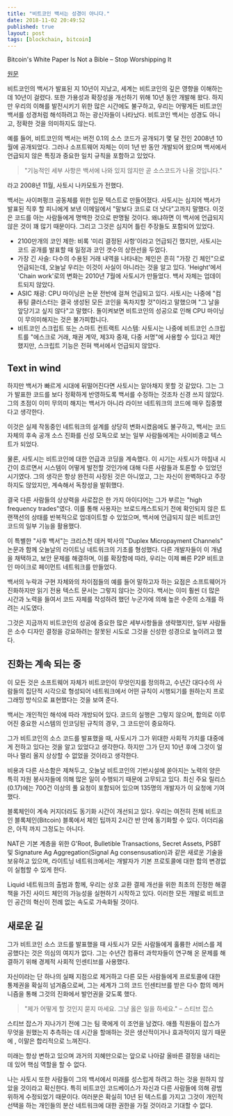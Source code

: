 ```yaml
---
title: "비트코인 백서는 성경이 아니다."
date: 2018-11-02 20:49:52
published: true
layout: post
tags: [blockchain, bitcoin]
---
```


Bitcoin's White Paper Is Not a Bible – Stop Worshipping It

[원문](https://www.coindesk.com/bitcoins-white-paper-is-not-a-bible-stop-worshipping-it/)

비트코인의 백서가 발표된 지 10년이 지났고, 세계는 비트코인의 깊은 영향을 이해하는데 10년이 걸렸다. 또한 가용성과 확장성을 개선하기 위해 10년 동안 개발해 왔다. 하지만 우리의 이해를 발전시키기 위한 많은 시간에도 불구하고, 우리는 어떻게든 비트코인 백서를 성경처럼 해석하려고 하는 광신자들이 나타났다. 비트코인 백서는 성경도 아니고, 정확한 것을 의미하지도 않는다.

예를 들어, 비트코인의 백서는 버전 0.1의 소스 코드가 공개되기 몇 달 전인 2008년 10월에 공개되었다. 그러나 소프트웨어 자체는 이미 1년 반 동안 개발되어 왔으며 백서에서 언급되지 않은 특징과 중요한 일치 규칙을 포함하고 있었다.

> "기능적인 세부 사항은 백서에 나와 있지 않지만 곧 소스코드가 나올 것입니다."

라고 2008년 11월, 사토시 나카모토가 전했다.

백서는 사이퍼펑크 공동체를 위한 입문 텍스트로 만들어졌다. 사토시는 심지어 백서가 발표된 직후 할 피니에게 보낸 이메일에서 "말보다 코드로 더 낫다"고까지 말했다. 이것은 코드를 아는 사람들에게 명백한 것으로 판명될 것이다. 왜냐하면 이 백서에 언급되지 않은 것이 꽤 많기 때문이다. 그리고 그것은 심지어 틀린 주장들도 포함되어 있었다.

- 2100만개의 코인 제한: 비록 '미리 결정된 사항'이라고 언급되긴 했지만, 사토시는 코드 공개를 발표할 때 일정과 코인 갯수의 상한선을 두었다.
- 가장 긴 사슬: 다수의 수용된 거래 내역을 나타내는 체인은 흔히 "가장 긴 체인"으로 언급되는데, 오늘날 우리는 이것이 사실이 아니라는 것을 알고 있다. 'Height'에서 'Chain work'로의 변화는 2010년 7월에 사토시가 만들었다. 백서 자체는 업데이트되지 않았다.
- ASIC 채광: CPU 마이닝은 논문 전반에 걸쳐 언급되고 있다. 사토시는 나중에 "컴퓨팅 클러스터는 결국 생성된 모든 코인을 독차지할 것"이라고 말했으며 "그 날을 앞당기고 싶지 않다"고 말했다. 돌이켜보면 비트코인의 성공으로 인해 CPU 마이닝이 무의미해지는 것은 불가피합니다.
- 비트코인 스크립트 또는 스마트 컨트랙트 시스템: 사토시는 나중에 비트코인 스크립트를 "에스크로 거래, 채권 계약, 제3자 중재, 다중 서명"에 사용할 수 있다고 제안했지만, 스크립트 기능은 전혀 백서에서 언급되지 않았다.

## Text in wind

하지만 백서가 빠르게 시대에 뒤떨어진다면 사토시는 알아채지 못할 것 같았다. 그는 그가 발표한 코드를 보다 정확하게 반영하도록 백서를 수정하는 것조차 신경 쓰지 않았다. 그의 초점이 이미 무의미 해지는 백서가 아니라 라이브 네트워크의 코드에 매우 집중했다고 생각한다.

이것은 실제 작동중인 네트워크의 설계를 상당히 변화시켰음에도 불구하고, 백서는 코드 자체의 후속 공개 소스 진화를 신성 모독으로 보는 일부 사람들에게는 사이비종교 텍스트가 되었다.

물론, 사토시는 비트코인에 대한 언급과 코딩을 계속했다. 이 시기는 사토시가 마침내 시간이 흐르면서 시스템이 어떻게 발전할 것인가에 대해 다른 사람들과 토론할 수 있었던 시기였다. 그의 생각은 항상 완전히 사장된 것은 아니었고, 그는 자신이 완벽하다고 주장하지도 않았지만, 계속해서 독창성을 발휘했다.

결국 다른 사람들의 상상력을 사로잡은 한 가지 아이디어는 그가 부르는 "high frequency trades"였다. 이를 통해 사용자는 브로드캐스트되기 전에 확인되지 않은 트랜잭션의 상태를 반복적으로 업데이트할 수 있었으며, 백서에 언급되지 않은 비트코인 코드의 일부 기능을 활용했다.

이 특별한 "사후 백서"는 크리스천 데커 박사의 "Duplex Micropayment Channels" 논문과 함께 오늘날의 라이트닝 네트워크의 기초를 형성했다. 다른 개발자들이 이 개념을 채택하고, 보안 문제를 해결하며, 이를 확장함에 따라, 우리는 이제 빠른 P2P 비트코인 마이크로 페이먼트 네트워크를 만들었다.

백서의 누락과 구현 자체와의 차이점들의 예를 들어 말하고자 하는 요점은 소프트웨어가 진화하지만 읽기 전용 텍스트 문서는 그렇지 않다는 것이다. 백서는 이미 훨씬 더 많은 시간과 노력을 들여서 코드 자체를 작성하려 했던 누군가에 의해 높은 수준의 소개를 하려는 시도였다.

그것은 지금까지 비트코인의 성공에 중요한 많은 세부사항들을 생략했지만, 일부 사람들은 소수 디자인 결정을 강요하려는 잘못된 시도로 그것을 신성한 성경으로 높이려고 했다.

## 진화는 계속 되는 중

이 모든 것은 소프트웨어 자체가 비트코인이 무엇인지를 정의하고, 수년간 대다수의 사람들의 집단적 시각으로 형성되어 네트워크에서 어떤 규칙이 시행되기를 원하는지 프로그래밍 방식으로 표현했다는 것을 보여 준다.

백서는 개인적인 해석에 따라 개방되어 있다. 코드의 실행은 그렇지 않으며, 합의로 이루어진 중요한 시스템의 인코딩된 규칙의 경우, 그 코드만이 중요하다.

그가 비트코인의 소스 코드를 발표했을 때, 사토시가 그가 위대한 사회적 가치를 대중에게 전하고 있다는 것을 알고 있었다고 생각한다. 하지만 그가 단지 10년 후에 그것이 얼마나 멀리 올지 상상할 수 없었을 것이라고 생각한다.

비용과 다른 사소함은 제쳐두고, 오늘날 비트코인의 기반시설에 쏟아지는 노력의 양은 특히 자원 봉사자들에 의해 많은 일이 수행되기 때문에 고무되고 있다. 최신 주요 릴리스(0.17)에는 700건 이상의 풀 요청이 포함되어 있으며 135명의 개발자가 이 요청에 기여했다.

블록체인이 계속 커지더라도 동기화 시간이 개선되고 있다. 우리는 여전히 전체 비트코인 블록체인(Bitcoin) 블록에서 체인 팁까지 2시간 반 안에 동기화할 수 있다. 이더리움은, 아직 까지 그정도는 아니다.

NAT은 기본 계층을 위한 G'Root, Bulletible Transactions, Secret Assets, PSBT 및 Signature Ag Aggregation(Signal Ag consensusation)과 같은 새로운 기술을 보유하고 있으며, 라이트닝 네트워크에서는 개발자가 기본 프로토콜에 대한 합의 변경없이 실험할 수 있게 한다.

Liquid 네트워크의 출범과 함께, 우리는 상호 교환 결제 개선을 위한 최초의 진정한 해결책을 가진 사이드 체인의 가능성을 실현하기 시작하고 있다. 이러한 모든 개발로 비트코인 공간의 혁신이 전례 없는 속도로 가속화될 것이다.

## 새로운 길

그가 비트코인 소스 코드를 발표했을 때 사토시가 모든 사람들에게 훌륭한 서비스를 제공했다는 것은 의심의 여지가 없다. 그는 수년간 컴퓨터 과학자들이 연구해 온 문제를 해결하기 위해 경제적 사회적 인센티브를 사용했다.

자신이라는 단 하나의 실패 지점으로 제거하고 다른 모든 사람들에게 프로토콜에 대한 통제권을 확실히 넘겨줌으로써, 그는 세계가 그의 코드 인센티브를 받은 다수 합의 메커니즘을 통해 그것의 진화에서 발언권을 갖도록 했다.

> "제가 어떻게 할 것인지 묻지 마세요. 그냥 옳은 일을 하세요." – 스티브 잡스

스티브 잡스가 지나가기 전에 그는 팀 쿡에게 이 조언을 남겼다. 애플 직원들이 잡스가 무엇을 원했는지 추측하는 데 시간을 할애하는 것은 생산적이거나 효과적이지 않기 때문에 , 이말은 합리적으로 느껴진다.

미래는 항상 변하고 있으며 과거의 지혜만으로는 앞으로 나아갈 올바른 결정을 내리는 데 있어 핵심 역할을 할 수 없다.

나는 사토시 또한 사람들이 그의 백서에서 미래를 성스럽게 하려고 하는 것을 원하지 않았을 것이라고 확신한다. 특히 비트코인 코드베이스가 자신과 다른 사람들에 의해 광범위하게 수정되었기 때문이다. 여러분은 확실히 10년 된 텍스트를 가지고 그것이 개인적 선택을 하는 개인들의 분산 네트워크에 대한 권한을 가질 것이라고 기대할 수 없다.